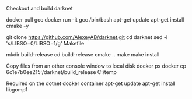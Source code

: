 Checkout and build darknet

docker pull gcc
docker run -it gcc /bin/bash
apt-get update
apt-get install cmake -y

git clone https://github.com/AlexeyAB/darknet.git
cd darknet
sed -i 's/LIBSO=0/LIBSO=1/g' Makefile

mkdir build-release
cd build-release
cmake ..
make
make install



Copy files from an other console window to local disk
docker ps
docker cp 6c1e7b0ee215:/darknet/build_release C:\temp




Required on the dotnet docker container
apt-get update
apt-get install libgomp1